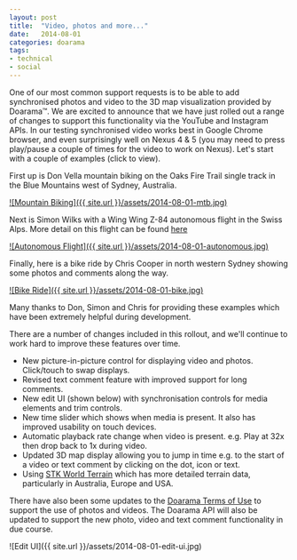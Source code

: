 ```yaml
---
layout: post
title:  "Video, photos and more..."
date:   2014-08-01
categories: doarama
tags:
- technical
- social
---
```



[]()One of our most common support requests is to be able to add synchronised photos and video to the 3D map visualization provided by Doarama&trade;.
We are excited to announce that we have just rolled out a range of changes to support this functionality via the YouTube and Instagram APIs.
In our testing synchronised video works best in Google Chrome browser, and even surprisingly well on Nexus 4 & 5 (you may need to press play/pause a couple of times for the video to work on Nexus).
Let's start with a couple of examples (click to view).

First up is Don Vella mountain biking on the Oaks Fire Trail single track in the Blue Mountains west of Sydney, Australia.

[![Mountain Biking]({{ site.url }}/assets/2014-08-01-mtb.jpg)](http://www.doarama.com/view/8135)

Next is Simon Wilks with a Wing Wing Z-84 autonomous flight in the Swiss Alps.  More detail on this flight can be found [here](https://www.youtube.com/watch?v=RK6j2pEe-xM)

[![Autonomous Flight]({{ site.url }}/assets/2014-08-01-autonomous.jpg)](http://www.doarama.com/view/8138)

Finally, here is a bike ride by Chris Cooper in north western Sydney showing some photos and comments along the way.

[![Bike Ride]({{ site.url }}/assets/2014-08-01-bike.jpg)](http://www.doarama.com/view/8140)

Many thanks to Don, Simon and Chris for providing these examples which have been extremely helpful during development.

There are a number of changes included in this rollout, and we'll continue to work hard to improve these features over time.

* New picture-in-picture control for displaying video and photos.  Click/touch to swap displays.
* Revised text comment feature with improved support for long comments.
* New edit UI (shown below) with synchronisation controls for media elements and trim controls.
* New time slider which shows when media is present.  It also has improved usability on touch devices.
* Automatic playback rate change when video is present.  e.g. Play at 32x then drop back to 1x during video.
* Updated 3D map display allowing you to jump in time e.g. to the start of a video or text comment by clicking on the dot, icon or text.
* Using [STK World Terrain](http://cesiumjs.org/data-and-assets/terrain/stk-world-terrain.html) which has more detailed terrain data, particularly in Australia, Europe and USA.

There have also been some updates to the [Doarama Terms of Use](http://www.doarama.com/terms) to support the use of photos and videos.
The Doarama API will also be updated to support the new photo, video and text comment functionality in due course.

![Edit UI]({{ site.url }}/assets/2014-08-01-edit-ui.jpg)
